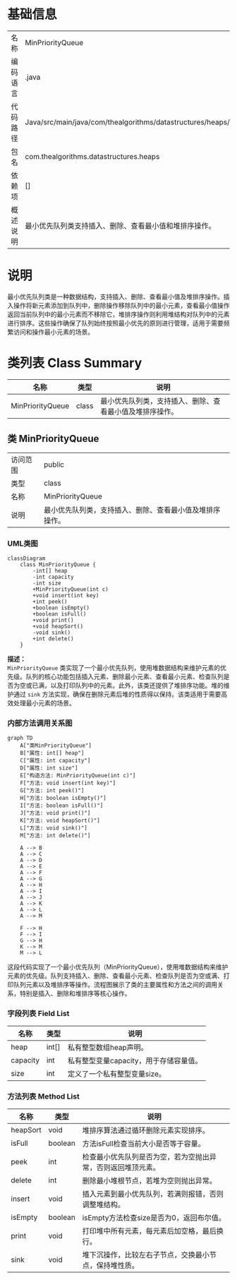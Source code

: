 # 基础信息

|      |      |
|------|------|
| 名称 | MinPriorityQueue |
| 编码语言 | .java |
| 代码路径 | Java/src/main/java/com/thealgorithms/datastructures/heaps/MinPriorityQueue.java |
| 包名 | com.thealgorithms.datastructures.heaps |
| 依赖项 | [] |
| 概述说明 | 最小优先队列类支持插入、删除、查看最小值和堆排序操作。 |

# 说明

最小优先队列类是一种数据结构，支持插入、删除、查看最小值及堆排序操作。插入操作将新元素添加到队列中，删除操作移除队列中的最小元素，查看最小值操作返回当前队列中的最小元素而不移除它，堆排序操作则利用堆结构对队列中的元素进行排序。这些操作确保了队列始终按照最小优先的原则进行管理，适用于需要频繁访问和操作最小元素的场景。

# 类列表 Class Summary

| 名称   | 类型  | 说明 |
|-------|------|-------------|
| MinPriorityQueue | class | 最小优先队列类，支持插入、删除、查看最小值及堆排序操作。 |



## 类 MinPriorityQueue

|      |      |
|------|------|
| 访问范围 | public |
| 类型 | class |
| 名称 | MinPriorityQueue |
| 说明 | 最小优先队列类，支持插入、删除、查看最小值及堆排序操作。 |


### UML类图

```mermaid
classDiagram
    class MinPriorityQueue {
        -int[] heap
        -int capacity
        -int size
        +MinPriorityQueue(int c)
        +void insert(int key)
        +int peek()
        +boolean isEmpty()
        +boolean isFull()
        +void print()
        +void heapSort()
        -void sink()
        +int delete()
    }
```

**描述：**  
`MinPriorityQueue` 类实现了一个最小优先队列，使用堆数据结构来维护元素的优先级。队列的核心功能包括插入元素、删除最小元素、查看最小元素、检查队列是否为空或已满，以及打印队列中的元素。此外，该类还提供了堆排序功能。堆的维护通过 `sink` 方法实现，确保在删除元素后堆的性质得以保持。该类适用于需要高效处理最小元素的场景。


### 内部方法调用关系图

```mermaid
graph TD
    A["类MinPriorityQueue"]
    B["属性: int[] heap"]
    C["属性: int capacity"]
    D["属性: int size"]
    E["构造方法: MinPriorityQueue(int c)"]
    F["方法: void insert(int key)"]
    G["方法: int peek()"]
    H["方法: boolean isEmpty()"]
    I["方法: boolean isFull()"]
    J["方法: void print()"]
    K["方法: void heapSort()"]
    L["方法: void sink()"]
    M["方法: int delete()"]

    A --> B
    A --> C
    A --> D
    A --> E
    A --> F
    A --> G
    A --> H
    A --> I
    A --> J
    A --> K
    A --> L
    A --> M

    F --> H
    F --> I
    G --> H
    K --> M
    M --> L
```

这段代码实现了一个最小优先队列（MinPriorityQueue），使用堆数据结构来维护元素的优先级。队列支持插入、删除、查看最小元素、检查队列是否为空或满、打印队列元素以及堆排序等操作。流程图展示了类的主要属性和方法之间的调用关系，特别是插入、删除和堆排序等核心操作。

### 字段列表 Field List

| 名称  | 类型  | 说明 |
|-------|-------|------|
| heap | int[] | 私有整型数组heap声明。 |
| capacity | int | 私有整型变量capacity，用于存储容量值。 |
| size | int | 定义了一个私有整型变量size。 |

### 方法列表 Method List

| 名称  | 类型  | 说明 |
|-------|-------|------|
| heapSort | void | 堆排序算法通过循环删除元素实现排序。 |
| isFull | boolean | 方法isFull检查当前大小是否等于容量。 |
| peek | int | 检查最小优先队列是否为空，若为空抛出异常，否则返回堆顶元素。 |
| delete | int | 删除最小堆根节点，若堆为空则抛出异常。 |
| insert | void | 插入元素到最小优先队列，若满则报错，否则调整堆结构。 |
| isEmpty | boolean | isEmpty方法检查size是否为0，返回布尔值。 |
| print | void | 打印堆中所有元素，每元素后加空格，最后换行。 |
| sink | void | 堆下沉操作，比较左右子节点，交换最小节点，保持堆性质。 |




